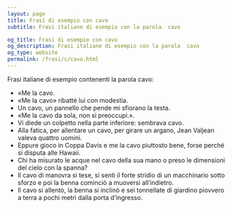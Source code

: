 ```yaml
---
layout: page
title: Frasi di esempio con cavo 
subtitle: Frasi italiane di esempio con la parola  cavo

og_title: Frasi di esempio con cavo 
og_description: Frasi italiane di esempio con la parola  cavo
og_type: website
permalink: /frasi/c/cavo.html
---
```


Frasi italiane di esempio contenenti la parola cavo:


- «Me la cavo.
- «Me la cavo» ribatté lui con modestia.
- Un cavo, un pannello che pende mi sfiorano la testa.
- «Me la cavo da sola, non si preoccupi.».
- Vi diede un colpetto nella parte inferiore: sembrava cavo.
- Alla fatica, per allentare un cavo, per girare un argano, Jean Valjean valeva quattro uomini.
- Eppure gioco in Coppa Davis e me la cavo piuttosto bene, forse perché si disputa alle Hawaii.
- Chi ha misurato le acque nel cavo della sua mano o preso le dimensioni del cielo con la spanna?
- Il cavo di manovra si tese, si sentì il forte stridio di un macchinario sotto sforzo e poi la benna cominciò a muoversi all’indietro.
- Il cavo si allentò, la benna si inclinò e sei tonnellate di giardino piovvero a terra a pochi metri dalla porta d’ingresso.
